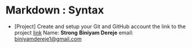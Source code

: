Markdown : Syntax
================
* [Project]
Create and setup your Git and GitHub account
the link to the project [link](https://alx-intranet.hbtn.io/projects/1106)
Name: **Strong** __Biniyam Dereje__
email: biniyamdereje1@gmail.com
